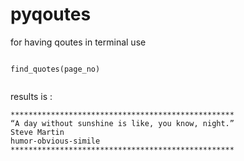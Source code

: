 # pyqoutes

for having qoutes in terminal use 


```

find_quotes(page_no)


```


results is :

```
**************************************************
“A day without sunshine is like, you know, night.”
Steve Martin
humor-obvious-simile
**************************************************

```